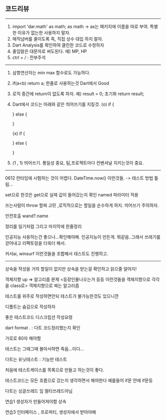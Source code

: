 ## 코드리뷰
---
1. import 'dar:math' as math;
   as math -> as는 패키지에 이름을 따로 부여.
   특별한 이유가 없는한 사용하지 말자.
2. 매직넘버를 줄이도록 즉, 직접 상수 대입 하지 말자.
3. Dart Analysis를 확인하여 클린한 코드로 수정하자
4. 줄임말은 대문자로 써도된다. 예) MP, HP
5. ctrl + / : 전부주석

---
1. 삼항연산자는 min max 함수로도 가능하다.
2. if(a<b) return a; 한줄로 사용하는것 Dart에서 Good
3. 로직 중간에 return이 없도록 하자.
   예) result = 0; 초기화
   return result;
4. Dart에서 코드는 아래와 같은 띄어쓰기를 지킬것.
   (o)
   if {

   } else {

   }

   (x)
   if {

   }
   else {

   }
5. (1 , 1) 띄어쓰기. 통일성 중요, 팀,프로젝트마다 컨벤셔널 지키는것이 중요.
---
0612
런타임에 시험하는 것이 어렵다. DateTime.now() 이런것들. -> 테스트 방법 틀림...

set으로 한것은 get으로 실제 값이 들어갔는지 확인
named 파라미터 적용

쓰는사람이 throw 할찌 고민 ,로직적으로는 할일을 순수하게 하지.
띄어쓰기 주의하자.

안전호출
wand?.name

정리를 일기처럼
그리고 마지막에 한줄정리

인공지능 사용하는건 좋으나...확인해야해.
인공지능이 만든게. 뭐같음..그래서 쓰레기를 걷어내고 리팩토링을 더욱더 해서.

커서ai, winsurf 이런것들을 조합해서 테스트도 진행하고.


---------------

상속을 작성을 거의 할일이 없지만 
상속을 받는걸 확인하고 읽으줄 알야지!

객체지향 up => 알고리즘 문제 <등장인물나오는거 등등 이런것들을 객체지향으로 각각을 class로>
객체지향으로 짜는 알고리즘


테스트를 위주로 작성하면안되
테스트가 불가능한것도 있으니깐


디폴트는 숨김으로 작성하자

좋은 테스트코드 디스크립션 작성요령

dart format . : 다트 코드정리했는지 확인

가로로 80자 해야함

테스트는 그때그때 몰아서하면 죽음...이다...

다트는 유닛테스트 : 기능만 테스트

처음에 테스트케이스를 목록으로 만들고 하는것이 좋다.

테스트코드는 모든 흐름으로 갔는지 생각하면서 해야한다 예를들어 if문 안에 if문등

다트는 싱글쓰레드 임 멀티쓰레드아님

연습1
생성자가 만들어져야함
상속

연습3 인터페이스 , 프로퍼티, 생성자에서 받아야해
